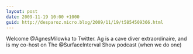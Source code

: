 ```yaml
---
layout: post
date: 2009-11-19 10:00 +1000
guid: http://desparoz.micro.blog/2009/11/19/t5854509366.html
---
```

Welcome @AgnesMilowka to Twitter. Ag is a cave diver extraordinaire, and is my co-host on The @SurfaceInterval Show podcast (when we do one)

